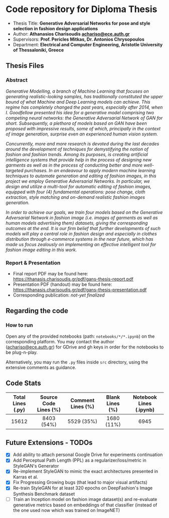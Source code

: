 # Code repository for Diploma Thesis

- Thesis Title: **Generative Adversarial Networks for pose and style selection in fashion design applications**
- Author: **Athanasios Charisoudis achariso@ece.auth.gr**
- Supervisors: **Prof. Pericles Mitkas, Dr. Antonios Chrysopoulos**
- Department: **Electrical and Computer Engineering, Aristotle University of Thessaloniki, Greece**

## Thesis Files

### Abstract

_Generative Modelling, a branch of Machine Learning that focuses on generating realistic-looking samples, has
traditionally constituted the upper bound of what Machine and Deep Learning models can achieve. This regime has
completely changed the past years, especially after 2014, when I. Goodfellow presented his idea for a generative model
comprising two competing neural networks: the Generative Adversarial Network of GAN for short. Subsequently, a plethora
of models based on GAN have been proposed with impressive results, some of which, principally in the context of image
generation, surprise even an experienced human vision system._

_Concurrently, more and more research is devoted during the last decades around the development of techniques for
demystifying the notion of fashion and fashion trends. Among its purposes, is creating artificial intelligence systems
that provide help in the process of designing new garments as well as in the process of conducting better and more
well-targeted purchases. In an endeavour to apply modern machine learning techniques to automate generation and editing
of fashion images, in this project we employ Generative Adversarial Networks. In particular, we design and utilize a
multi-tool for automatic editing of fashion images, equipped with four (4) fundamental operations: pose change, cloth
extraction, style matching and on-demand realistic fashion images generation._

_In order to achieve our goals, we train four models based on the Generative Adversarial Network in fashion image (i.e.
images of garments as well as human models advertising them) datasets, giving the corresponding outcomes at the end. It
is our firm belief that further developments of such models will play a central role in fashion design and especially in
clothes distribution through e-commerce systems in the near future, which has made us focus zealously on implementing an
effective intelligent tool for fashion image editing in this work._

### Report \& Presentation

- Final report PDF may be found here: https://thanasis.charisoudis.gr/pdf/gans-thesis-report.pdf
- Presentation PDF (handout) may be found here: https://thanasis.charisoudis.gr/pdf/gans-thesis-presentation.pdf
- Corresponding publication: _not-yet finalized_

## Regarding the code

### How to run

Open any of the provided notebooks (path: <code>notebooks/\*/\*.ipynb</code>) on the corresponding platform. You may
contact the author (achariso@ece.auth.gr) for GDrive and gh keys in order for the notebooks to be plug-n-play.

Alternatively, you may run the <code>.py</code> files inside <code>src</code> directory, using the extensive comments as
guidance.

## Code Stats

| Total Lines (.py) | Source Code Lines (%) | Comment Lines (%) | Blank Lines (%) | Notebook Lines (.ipynb) | 
| :---------------: | :-------------------: | :-------------: | :-------------: | :---------------------: |
| 15612 | 8403 (54%) | 5529 (35%) | 1680 (11%) | 6945 |

## Future Extensions - TODOs

- [x] Add ability to attach personal Google Drive for experiments continuation
- [x] Add Perceptual Path Length (PPL) as a regularizer/loss/metric in StyleGAN's Generator
- [x] Re-implement StyleGAN to mimic the exact architectures presented in Karras et al.
- [x] Fix Progressing Growing bugs (that lead to major visual artifacts)
- [x] Re-train StyleGAN for at least 320 epochs on DeepFashion's Image Synthesis Benchmark dataset
- [ ] Train an Inception model on fashion image dataset(s) and re-evaluate generative metrics based on embeddings of
  that classifier (instead of the one used now which was trained on ImageNET)
